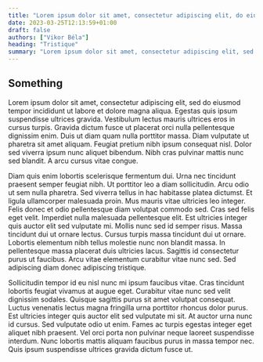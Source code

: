 ```yaml
---
title: "Lorem ipsum dolor sit amet, consectetur adipiscing elit, do eiusmod tempor incididunt ut labore et dolore magna aliqua."
date: 2023-03-25T12:13:59+01:00
draft: false 
authors: ["Vikor Béla"]
heading: "Tristique"
summary: "Lorem ipsum dolor sit amet, consectetur adipiscing elit, sed do eiusmod tempor incididunt ut labore et dolore magna aliqua. Etiam dignissim diam quis enim lobortis scelerisque."
---
```


## Something 

Lorem ipsum dolor sit amet, consectetur adipiscing elit, sed do eiusmod tempor incididunt ut labore et dolore magna aliqua. Egestas quis ipsum suspendisse ultrices gravida. Vestibulum lectus mauris ultrices eros in cursus turpis. Gravida dictum fusce ut placerat orci nulla pellentesque dignissim enim. Duis ut diam quam nulla porttitor massa. Diam vulputate ut pharetra sit amet aliquam. Feugiat pretium nibh ipsum consequat nisl. Dolor sed viverra ipsum nunc aliquet bibendum. Nibh cras pulvinar mattis nunc sed blandit. A arcu cursus vitae congue.

Diam quis enim lobortis scelerisque fermentum dui. Urna nec tincidunt praesent semper feugiat nibh. Ut porttitor leo a diam sollicitudin. Arcu odio ut sem nulla pharetra. Sed viverra tellus in hac habitasse platea dictumst. Et ligula ullamcorper malesuada proin. Mus mauris vitae ultricies leo integer. Felis donec et odio pellentesque diam volutpat commodo sed. Cras sed felis eget velit. Imperdiet nulla malesuada pellentesque elit. Est ultricies integer quis auctor elit sed vulputate mi. Mollis nunc sed id semper risus. Massa tincidunt dui ut ornare lectus. Cursus turpis massa tincidunt dui ut ornare. Lobortis elementum nibh tellus molestie nunc non blandit massa. In pellentesque massa placerat duis ultricies lacus. Sagittis id consectetur purus ut faucibus. Arcu vitae elementum curabitur vitae nunc sed. Sed adipiscing diam donec adipiscing tristique.

Sollicitudin tempor id eu nisl nunc mi ipsum faucibus vitae. Cras tincidunt lobortis feugiat vivamus at augue eget. Curabitur vitae nunc sed velit dignissim sodales. Quisque sagittis purus sit amet volutpat consequat. Luctus venenatis lectus magna fringilla urna porttitor rhoncus dolor purus. Est ultricies integer quis auctor elit sed vulputate mi sit. At auctor urna nunc id cursus. Sed vulputate odio ut enim. Fames ac turpis egestas integer eget aliquet nibh praesent. Vel orci porta non pulvinar neque laoreet suspendisse interdum. Nunc lobortis mattis aliquam faucibus purus in massa tempor nec. Quis ipsum suspendisse ultrices gravida dictum fusce ut.